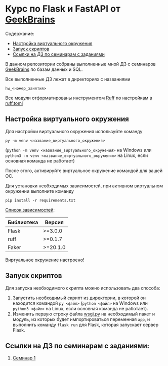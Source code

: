 # Курс по Flask и FastAPI от [GeekBrains](https://gb.ru)

Содержание:
- [Настройка виртуального окружения](#настройка-виртуального-окружения)
- [Запуск скриптов](#запуск-скриптов)
- [Ссылки на ДЗ по семинарам с заданиями](#ссылки-на-дз-по-семинарам-с-заданиями)

В данном репозитории собраны выполненные мной ДЗ с семинаров [GeekBrains](https://gb.ru) по базам данных и SQL.

Все выполненные ДЗ лежат в директориях с названиями

`hw_<номер_занятия>`

Все модули отформатированы инструментом [Ruff](https://docs.astral.sh/ruff/) по настройкам в [ruff.toml](./ruff.toml)

## Настройка виртуального окружения

Для настройки виртуального окружения используйте команду 

`py -m venv <название_виртуального_окружения>`

(`python -m venv <название_виртуального_окружения>` на Windows или `python3 -m venv <название_виртуального_окружения>` на Linux, если основная команда не работает)

После этого, активируйте виртуальное окружение командой для вашей ОС.

Для установки необходимых зависимостей, при активном виртуальном окружении выполните команду

`pip install -r requirements.txt`

[Список зависимостей](./requirements.txt):

| Библиотека | Версия |
|---|---|
| Flask | >=3.0.0 |
| ruff | >=0.1.7 |
|Faker| >=20.1.0 |

Виртуальное окружение настроено!

## Запуск скриптов

Для запуска необходимого скрипта можно использовать два способа:

1. Запустить необходимый скрипт из директории, в которой он находится командой `py <файл>` (`python <файл>` на Windows или `python3 <файл>` на Linux, если основная команда не работает).
2. Изменить первую строку файла [wsgi.py](wsgi.py) на необходимый пакет и модуль, из которых будет импортироваться переменная `app`, и выполнить команду `flask run` для Flask, которая запускает сервер Flask.

## Ссылки на ДЗ по семинарам с заданиями:

1. [Семинар 1](hw_1/README.md)
<!-- 2.  -->

